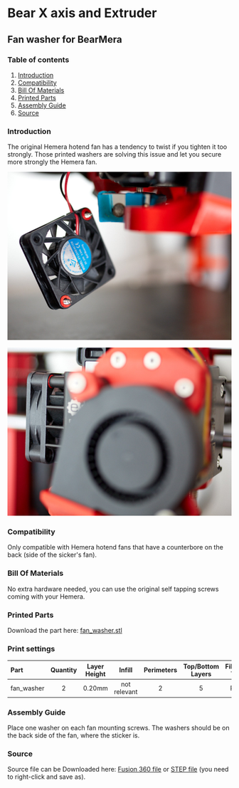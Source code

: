 # Bear X axis and Extruder

## Fan washer for BearMera

### Table of contents
  1. [Introduction](#introduction)
  1. [Compatibility](#compatibility)
  1. [Bill Of Materials](#bill-of-materials)
  1. [Printed Parts](#printed-parts)
  1. [Assembly Guide](#assembly-guide)
  1. [Source](#source)

### Introduction

The original Hemera hotend fan has a tendency to twist if you tighten it too strongly. Those printed washers are solving this issue and let you secure more strongly the Hemera fan.

![Bear Hemera Fan Washer](images/bear_hemera_fan_washer_01.jpg)

![Bear Hemera Fan Washers](images/bear_hemera_fan_washer_02.jpg)



### Compatibility

Only compatible with Hemera hotend fans that have a counterbore on the back (side of the sicker's fan).



### Bill Of Materials

No extra hardware needed, you can use the original self tapping screws coming with your Hemera.



### Printed Parts

Download the part here: [fan_washer.stl](printed_parts/stl/fan_washer.stl?raw=true)


### Print settings

| Part | Quantity | Layer Height | Infill | Perimeters | Top/Bottom Layers | Filament Type |
|:----|:----:|:----:|:----:|:----:|:----:|:----:|
| fan_washer   | 2 | 0.20mm | not relevant | 2 | 5 | PETG |



### Assembly Guide

Place one washer on each fan mounting screws. The washers should be on the back side of the fan, where the sticker is.


### Source

Source file can be Downloaded here: [Fusion 360 file](source/fan_washer.f3d?raw=true) or [STEP file](source/fan_washer.step?raw=true) (you need to right-click and save as).
